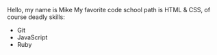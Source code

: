 Hello, my name is Mike
My favorite code school path is HTML & CSS, of course
deadly skills:
* Git
* JavaScript
* Ruby
